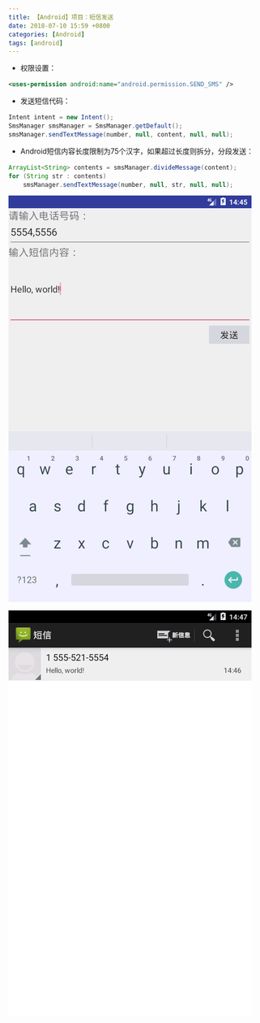 ```yaml
---
title: 【Android】项目：短信发送
date: 2018-07-10 15:59 +0800
categories: [Android]
tags: [android]
---
```

* 权限设置：

```xml
<uses-permission android:name="android.permission.SEND_SMS" />
```

* 发送短信代码：

```java
Intent intent = new Intent();
SmsManager smsManager = SmsManager.getDefault();
smsManager.sendTextMessage(number, null, content, null, null);
```

* Android短信内容长度限制为75个汉字，如果超过长度则拆分，分段发送：

```java
ArrayList<String> contents = smsManager.divideMessage(content);
for (String str : contents)
    smsManager.sendTextMessage(number, null, str, null, null);
```

![短信发送-输入界面](/assets/images/android-project-send-sms/短信发送-输入界面.png)

![短信发送-短信界面](/assets/images/android-project-send-sms/短信发送-短信界面.png)
